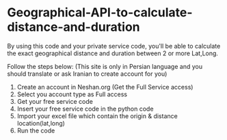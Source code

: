 # Geographical-API-to-calculate-distance-and-duration
By using this code and your private service code, you'll be able to calculate the exact geographical distance and duration between 2 or more Lat,Long.

Follow the steps below: (This site is only in Persian language and you should translate or ask Iranian to create account for you)
1. Create an account in Neshan.org (Get the Full Service access)
2. Select you account type as Full access
3. Get your free service code
4. Insert your free service code in the python code
5. Import your excel file which contain the origin & distance location(lat,long)
6. Run the code
